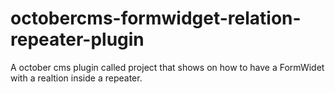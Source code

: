 # octobercms-formwidget-relation-repeater-plugin
A october cms plugin called project that shows on how to have a FormWidet with a realtion inside a repeater.
